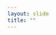 ```yaml
---
layout: slide
title: ""
---
```


<section data-background-image="assets/images/Slide39.png" data-background-size="70%" data-background-position="center"/>